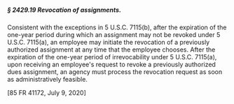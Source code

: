 ##### § 2429.19 Revocation of assignments. #####

Consistent with the exceptions in 5 U.S.C. 7115(b), after the expiration of the one-year period during which an assignment may not be revoked under 5 U.S.C. 7115(a), an employee may initiate the revocation of a previously authorized assignment at any time that the employee chooses. After the expiration of the one-year period of irrevocability under 5 U.S.C. 7115(a), upon receiving an employee's request to revoke a previously authorized dues assignment, an agency must process the revocation request as soon as administratively feasible.

[85 FR 41172, July 9, 2020]